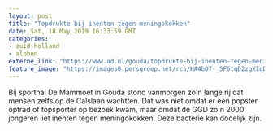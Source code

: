 ```yaml
---
layout: post
title: "Topdrukte bij inenten tegen meningokokken"
date: Sat, 18 May 2019 16:33:59 GMT
categories: 
- zuid-holland 
- alphen 
externe_link: "https://www.ad.nl/gouda/topdrukte-bij-inenten-tegen-meningokokken~af4c68be/"
feature_image: "https://images0.persgroep.net/rcs/HA4bOT-_5F6tqD2zgXIqDot3rMQ/diocontent/148674434/_fitwidth/400/?appId=21791a8992982cd8da851550a453bd7f&quality=0.7"
---
```


Bij sporthal De Mammoet in Gouda stond vanmorgen zo'n lange rij dat mensen zelfs op de Calslaan wachtten. Dat was niet omdat er een popster optrad of topsporter op bezoek kwam, maar omdat de GGD zo'n 2000 jongeren liet inenten tegen meningokokken. Deze bacterie kan dodelijk zijn.
